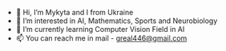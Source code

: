 - 👋 Hi, I’m Mykyta and I from Ukraine
- 👀 I’m interested in AI, Mathematics, Sports and Neurobiology
- 🌱 I’m currently learning Computer Vision Field in AI
- 📫 You can reach me in mail - greal446@gmail.com
